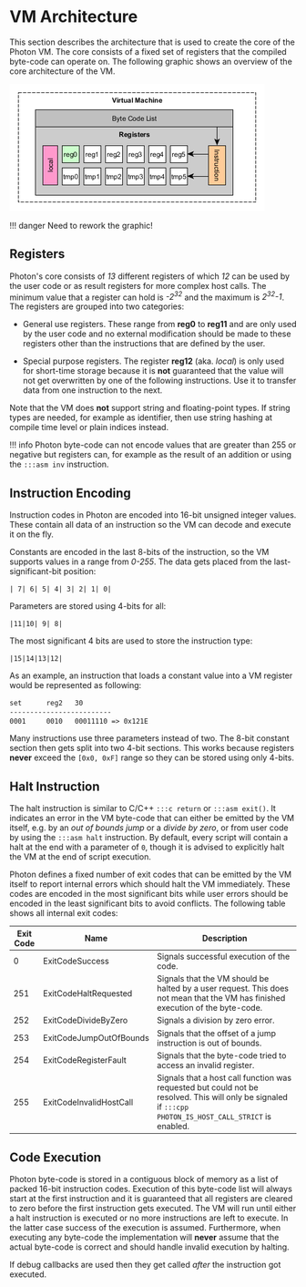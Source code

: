 # VM Architecture

This section describes the architecture that is used to create the core of the Photon VM.
The core consists of a fixed set of registers that the compiled byte-code can operate on. The following graphic shows an overview of the core architecture of the VM.

![CoreArchitecture](../images/CoreArchitecture.png?raw=true)

!!! danger
	Need to rework the graphic!

Registers
---------

Photon's core consists of *13* different registers of which *12* can be used by the user code or as result registers for more complex host calls. The minimum value that a register can hold is *-2<sup>32</sup>* and the maximum is *2<sup>32</sup>-1*. The registers are grouped into two categories: 

- General use registers. These range from **reg0** to **reg11** and are only used by the user code and no external modification should be made to these registers other than the instructions that are defined by the user.

- Special purpose registers. The register **reg12** (aka. *local*) is only used for short-time storage because it is **not** guaranteed that the value will not get overwritten by one of the following instructions. Use it to transfer data from one instruction to the next.

Note that the VM does **not** support string and floating-point types. If string types are needed, for example as identifier, then use string hashing at compile time level or plain indices instead.

!!! info
    Photon byte-code can not encode values that are greater than 255 or negative but registers can, for example as the result of an addition or using the `:::asm inv` instruction.


## Instruction Encoding
Instruction codes in Photon are encoded into 16-bit unsigned integer values. These contain all data of an instruction so the VM can decode and execute it on the fly.

Constants are encoded in the last 8-bits of the instruction, so the VM supports values in a range from *0-255*. The data gets placed from the last-significant-bit position:

	| 7| 6| 5| 4| 3| 2| 1| 0|

Parameters are stored using 4-bits for all:

	|11|10| 9| 8|

The most significant 4 bits are used to store the instruction type:

	|15|14|13|12|

As an example, an instruction that loads a constant value into a VM register would be represented as following:

	set      reg2   30
	-------------------------
	0001     0010   00011110 => 0x121E

Many instructions use three parameters instead of two. The 8-bit constant section then gets split into two 4-bit sections. This works because registers **never** exceed the `[0x0, 0xF]` range so they can be stored using only 4-bits.


## Halt Instruction
The halt instruction is similar to C/C++ `:::c return` or `:::asm exit()`. It indicates an error in the VM byte-code that can either be emitted by the VM itself, e.g. by an *out of bounds jump* or a *divide by zero*, or from user code by using the `:::asm halt` instruction. By default, every script will contain a halt at the end with a parameter of `0`, though it is advised to explicitly halt the VM at the end of script execution.

Photon defines a fixed number of exit codes that can be emitted by the VM itself to report internal errors which should halt the VM immediately. These codes are encoded in the most significant bits while user errors should be encoded in the least significant bits to avoid conflicts. The following table shows all internal exit codes:

| Exit Code | Name                    | Description                                                                                                                                              |
| --------- | ----------------------- | -------------------------------------------------------------------------------------------------------------------------------------------------------- |
| 0         | ExitCodeSuccess         | Signals successful execution of the code.                                                                                                                |
| 251       | ExitCodeHaltRequested   | Signals that the VM should be halted by a user request. This does not mean that the VM has finished execution of the byte-code.                          |
| 252       | ExitCodeDivideByZero    | Signals a division by zero error.                                                                                                                        |
| 253       | ExitCodeJumpOutOfBounds | Signals that the offset of a jump instruction is out of bounds.                                                                                          |
| 254       | ExitCodeRegisterFault   | Signals that the byte-code tried to access an invalid register.                                                                                          |
| 255       | ExitCodeInvalidHostCall | Signals that a host call function was requested but could not be resolved. This will only be signaled if `:::cpp PHOTON_IS_HOST_CALL_STRICT` is enabled. |

## Code Execution
Photon byte-code is stored in a contiguous block of memory as a list of packed 16-bit instruction codes. Execution of this byte-code list will always start at the first instruction and it is guaranteed that all registers are cleared to zero before the first instruction gets executed. The VM will run until either a halt instruction is executed or no more instructions are left to execute. In the latter case success of the execution is assumed. Furthermore, when executing any byte-code the implementation will **never** assume that the actual byte-code is correct and should handle invalid execution by halting.

If debug callbacks are used then they get called *after* the instruction got executed.
